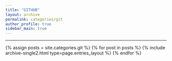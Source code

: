 ```yaml
---
title: "GITHUB"
layout: archive
permalink: categories/git
author_profile: true
sidebar_main: true
---
```


<!-- 공백이 포함되어 있는 카테고리 이름의 경우 site.categories['a b c'] 이런식으로! -->

***

{% assign posts = site.categories.git %}
{% for post in posts %} {% include archive-single2.html type=page.entries_layout %} {% endfor %}
